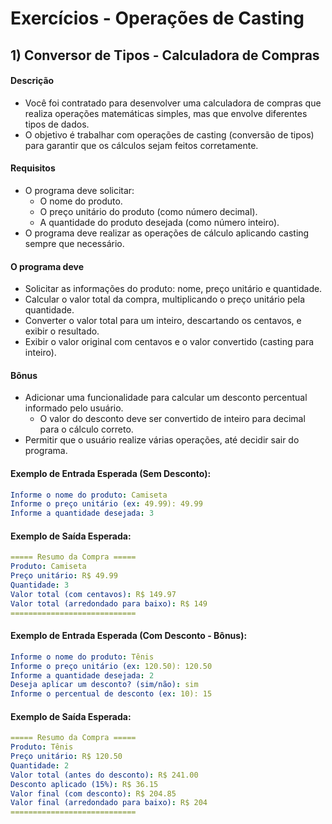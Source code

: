 # Exercícios - Operações de Casting

## 1) **Conversor de Tipos - Calculadora de Compras**

#### Descrição

- Você foi contratado para desenvolver uma calculadora de compras que realiza operações matemáticas simples, mas que envolve diferentes tipos de dados. 
- O objetivo é trabalhar com operações de casting (conversão de tipos) para garantir que os cálculos sejam feitos corretamente.

#### Requisitos

- O programa deve solicitar:
    - O nome do produto.
    - O preço unitário do produto (como número decimal).
    - A quantidade do produto desejada (como número inteiro).
- O programa deve realizar as operações de cálculo aplicando casting sempre que necessário.

#### O programa deve

- Solicitar as informações do produto: nome, preço unitário e quantidade.
- Calcular o valor total da compra, multiplicando o preço unitário pela quantidade.
- Converter o valor total para um inteiro, descartando os centavos, e exibir o resultado.
- Exibir o valor original com centavos e o valor convertido (casting para inteiro).

#### Bônus

- Adicionar uma funcionalidade para calcular um desconto percentual informado pelo usuário.
    - O valor do desconto deve ser convertido de inteiro para decimal para o cálculo correto.
- Permitir que o usuário realize várias operações, até decidir sair do programa.

#### Exemplo de Entrada Esperada (Sem Desconto):

~~~yaml
Informe o nome do produto: Camiseta  
Informe o preço unitário (ex: 49.99): 49.99  
Informe a quantidade desejada: 3  
~~~

#### Exemplo de Saída Esperada:

~~~yaml
===== Resumo da Compra =====
Produto: Camiseta
Preço unitário: R$ 49.99
Quantidade: 3
Valor total (com centavos): R$ 149.97
Valor total (arredondado para baixo): R$ 149
============================
~~~

#### Exemplo de Entrada Esperada (Com Desconto - Bônus):

~~~yaml
Informe o nome do produto: Tênis  
Informe o preço unitário (ex: 120.50): 120.50  
Informe a quantidade desejada: 2  
Deseja aplicar um desconto? (sim/não): sim  
Informe o percentual de desconto (ex: 10): 15  
~~~

#### Exemplo de Saída Esperada:

~~~yaml
===== Resumo da Compra =====
Produto: Tênis
Preço unitário: R$ 120.50
Quantidade: 2
Valor total (antes do desconto): R$ 241.00
Desconto aplicado (15%): R$ 36.15
Valor final (com desconto): R$ 204.85
Valor final (arredondado para baixo): R$ 204
============================
~~~

